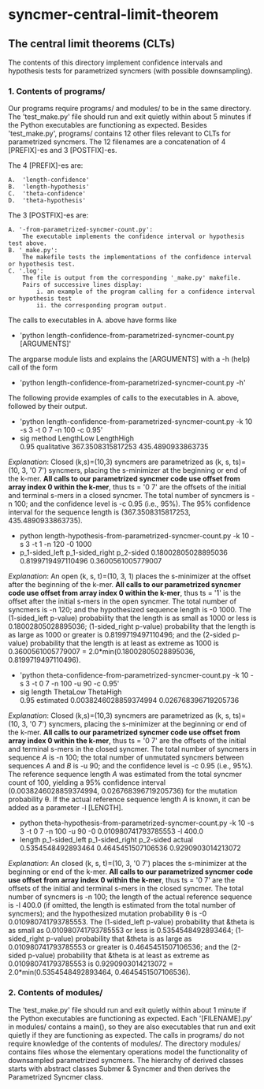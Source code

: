 # syncmer-central-limit-theorem

## The central limit theorems  (CLTs)

The contents of this directory implement confidence intervals and hypothesis tests for parametrized syncmers (with possible downsampling).

### 1. Contents of programs/

Our programs require programs/ and modules/ to be in the same directory. The 'test_make.py' file should run and exit quietly within about 5 minutes if the Python executables are functioning as expected. Besides 'test_make.py', programs/ contains 12 other files relevant to CLTs for parametrized syncmers. The 12 filenames are a concatenation of 4 [PREFIX]-es and 3 [POSTFIX]-es.

The 4 [PREFIX]-es are:

    A.  'length-confidence'
    B.  'length-hypothesis'
    C.  'theta-confidence'
    D.  'theta-hypothesis'

The 3 [POSTFIX]-es are:

    A. '-from-parametrized-syncmer-count.py':
        The executable implements the confidence interval or hypothesis test above.
    B. '_make.py':
        The makefile tests the implementations of the confidence interval or hypothesis test.
    C. '.log':
        The file is output from the corresponding '_make.py' makefile. 
        Pairs of successive lines display: 
            i. an example of the program calling for a confidence interval or hypothesis test 
            ii. the corresponding program output.

The calls to executables in A. above have forms like
* 'python length-confidence-from-parametrized-syncmer-count.py [ARGUMENTS]'

The argparse module lists and explains the [ARGUMENTS] with a -h (help) call of the form 
* 'python length-confidence-from-parametrized-syncmer-count.py -h'

The following provide examples of calls to the executables in A. above, followed by their output.

* 'python length-confidence-from-parametrized-syncmer-count.py  -k 10 -s 3 -t 0 7 -n 100 -c 0.95'
* sig	method	LengthLow	LengthHigh<br/>
  0.95	qualitative	367.3508315817253	435.4890933863735

*Explanation*: Closed (k,s)=(10,3) syncmers are parametrized as (k, s, ts)=(10, 3, '0 7') syncmers, placing the s-minimizer at the beginning or end of the k-mer. **All calls to our parametrized syncmer code use offset from array index 0 within the k-mer**, thus ts = '0 7' are the offsets of the initial and terminal s-mers in a closed syncmer. The total number of syncmers is -n 100; and the confidence level is -c 0.95 (i.e., 95%). The 95% confidence interval for the sequence length is (367.3508315817253,	435.4890933863735). 

* python length-hypothesis-from-parametrized-syncmer-count.py  -k 10 -s 3 -t 1 -n 120 -0 1000
* p_1-sided_left	p_1-sided_right	p_2-sided
  0.18002805028895036	0.8199719497110496	0.3600561005779007

*Explanation*: An open (k, s, t)=(10, 3, 1) places the s-minimizer at the offset after the beginning of the k-mer. **All calls to our parametrized syncmer code use offset from array index 0 within the k-mer**, thus ts = '1' is the offset after the initial s-mers in the open syncmer. The total number of syncmers is -n 120; and the hypothesized sequence length is -0 1000. The (1-sided_left p-value) probability that the length is as small as 1000 or less is 0.18002805028895036; (1-sided_right p-value) probability that the length is as large as 1000 or greater is 0.8199719497110496; and the (2-sided p-value) probability that the length is at least as extreme as 1000 is 0.3600561005779007 = 2.0*min(0.18002805028895036,	0.8199719497110496). 

* 'python theta-confidence-from-parametrized-syncmer-count.py  -k 10 -s 3 -t 0 7 -n 100 -u 90  -c 0.95'
* sig	length	ThetaLow	ThetaHigh<br/>
  0.95	estimated	0.0038246028859374994	0.026768396719205736

*Explanation*: Closed (k,s)=(10,3) syncmers are parametrized as (k, s, ts)=(10, 3, '0 7') syncmers, placing the s-minimizer at the beginning or end of the k-mer. **All calls to our parametrized syncmer code use offset from array index 0 within the k-mer**, thus ts = '0 7' are the offsets of the initial and terminal s-mers in the closed syncmer. The total number of syncmers in sequence *A* is -n 100; the total number of unmutated syncmers between sequences *A* and *B* is -u 90; and the confidence level is -c 0.95 (i.e., 95%). The reference sequence length *A* was estimated from the total syncmer count of 100, yielding a 95% confidence interval (0.0038246028859374994,	0.026768396719205736) for the mutation probability &theta;. If the actual reference sequence length *A* is known, it can be added as a parameter -l [LENGTH].

* python theta-hypothesis-from-parametrized-syncmer-count.py  -k 10 -s 3 -t 0 7 -n 100 -u 90 -0 0.010980741793785553  -l 400.0
* length	p_1-sided_left	p_1-sided_right	p_2-sided
  actual	0.5354548492893464	0.4645451507106536	0.9290903014213072

*Explanation*: An closed (k, s, t)=(10, 3, '0 7') places the s-minimizer at the beginning or end of the k-mer. **All calls to our parametrized syncmer code use offset from array index 0 within the k-mer**, thus ts = '0 7' are the offsets of the initial and terminal s-mers in the closed syncmer. The total number of syncmers is -n 100; the length of the actual reference sequence is -l 400.0 (if omitted, the length is estimated from the total number of syncmers); and the hypothesized mutation probability &theta; is -0 0.010980741793785553. The (1-sided_left p-value) probability that &theta is as small as 0.010980741793785553 or less is 0.5354548492893464; (1-sided_right p-value) probability that &theta is as large as 0.010980741793785553 or greater is 0.4645451507106536; and the (2-sided p-value) probability that &theta is at least as extreme as 0.010980741793785553 is 0.9290903014213072 = 2.0*min(0.5354548492893464,	0.4645451507106536). 

### 2. Contents of modules/
The 'test_make.py' file should run and exit quietly within about 1 minute if the Python executables are functioning as expected. Each '[FILENAME].py' in modules/ contains a main(), so they are also executables that run and exit quietly if they are functioning as expected. The calls in programs/ do not require knowledge of the contents of modules/. The directory modules/ contains files whose the elementary operations model the functionality of downsampled parametrized syncmers. The hierarchy of derived classes starts with abstract classes Submer & Syncmer and then derives the Parametrized Syncmer class.  


 
